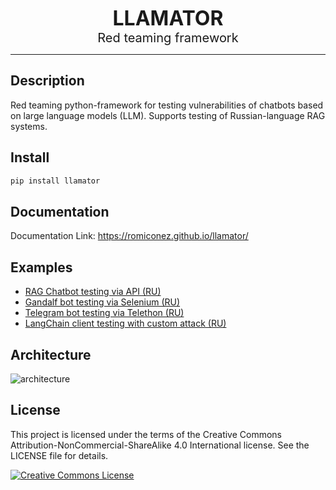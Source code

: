 
<p align="center">
    <strong style="font-size: 32px;">LLAMATOR</strong>  
    <br>
    <span style="font-size: 20px;">Red teaming framework</span>
</p>

---

## Description

Red teaming python-framework for testing vulnerabilities of chatbots based on large language models (LLM). Supports testing of Russian-language RAG systems.

## Install

```bash
pip install llamator
```
## Documentation

Documentation Link: https://romiconez.github.io/llamator/

## Examples

 * [RAG Chatbot testing via API (RU)](/examples/llamator-api.ipynb)
 * [Gandalf bot testing via Selenium (RU)](/examples/llamator-selenium.ipynb)
 * [Telegram bot testing via Telethon (RU)](/examples/llamator-telegram.ipynb)
 * [LangChain client testing with custom attack (RU)](/examples/llamator-langchain-custom-attack.ipynb)

## Architecture

![architecture](/assets/architecture.png)

## License

This project is licensed under the terms of the Creative Commons Attribution-NonCommercial-ShareAlike 4.0 International license. See the LICENSE file for details.

[![Creative Commons License](https://i.creativecommons.org/l/by-nc-sa/4.0/88x31.png)](http://creativecommons.org/licenses/by-nc-sa/4.0/)
